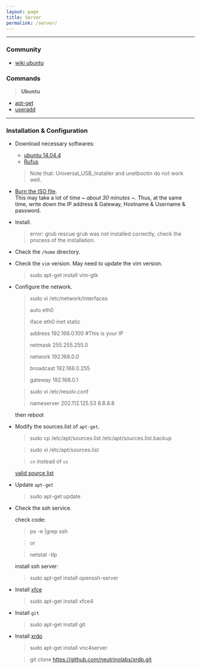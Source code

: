 ```yaml
---
layout: page
title: Server
permalink: /server/
---
```



------

### Community

* [wiki ubuntu](http://wiki.ubuntu.org.cn/%E9%A6%96%E9%A1%B5)

### Commands

> **Ubuntu**  

* [apt-get](http://jingyan.baidu.com/article/22a299b51648e09e19376ae7.html)  
* [useradd](http://jingyan.baidu.com/article/9158e00041e0b5a255122856.html)  

------

### Installation & Configuration

* Download necessary softwares:  
    * [ubuntu 14.04.4](http://mirrors.163.com/ubuntu-releases/14.04.4/ubuntu-14.04.4-server-amd64.iso)
    * [Rufus](https://rufus.akeo.ie/)  

    > Note that: Universal_USB_Installer and unetbootin do not work well.

* [Burn the ISO file](http://www.ubuntu.com/download/desktop/create-a-usb-stick-on-windows).  
    This may take a lot of time ~ *about 30 minutes* ~. Thus, at the same time, write down the IP address & Gateway, Hostname & Username & password.

* Install.  

    > error: grub rescue
    > grub was not installed correctly, check the process of the installation.

* Check the `/home` directory.  

* Check the `vim` version. May need to update the vim version.  

    > sudo apt-get install vim-gtk

* Configure the network.  

    > sudo vi /etc/network/interfaces  
	> 
	> auto eth0  
	>
	> iface eth0 inet static
	>
    >  	address 192.168.0.100      #This is your IP
    >
    >  	netmask 255.255.255.0
    >
    >  	network 192.168.0.0
    >
    >  	broadcast 192.168.0.255
    >
    >  	gateway 192.168.0.1 

    > sudo vi /etc/resolv.conf 
    >
    > nameserver 202.112.125.53 8.8.8.8 

    then reboot

* Modify the sources.list of `apt-get`.  

    > sudo cp /etc/apt/sources.list /etc/apt/sources.list.backup

    > sudo vi /etc/apt/sources.list

    > `cn` instead of `us`

    [valid source list](http://wiki.ubuntu.org.cn/%E6%BA%90%E5%88%97%E8%A1%A8)

* Update `apt-get`  

    > sudo apt-get update

* Check the ssh service.  

    check code:

    > ps -e |grep ssh

    > or

    > netstat -tlp

    install ssh server:

    > sudo apt-get install openssh-server

* Install [xfce](http://www.xfce.org/)  

    > sudo apt-get install xfce4

* Install `git`  

    > sudo apt-get install git

* Install [xrdp](http://www.xrdp.org/)  

    > sudo apt-get install vnc4server

    > git clone https://github.com/neutrinolabs/xrdp.git